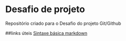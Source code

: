 # Desafio de projeto
Repositório criado para o Desafio do projeto Git/Github

##links úteis
[Sintaxe básica markdown](http://www.google.com)
